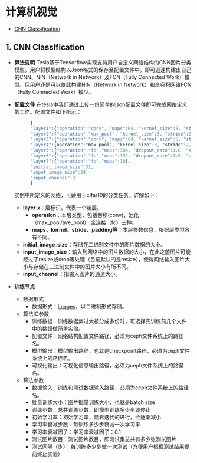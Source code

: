 # 计算机视觉

* [CNN Classification](tdw-dl-cv.md#1-word2vec)

## 1. CNN Classification

* **算法说明** Tesla基于Tensorflow实现支持用户自定义网络结构的CNN图片分类模型，用户将模型结构以Json格式的保存至配置文件中，即可迅速构建出自己的CNN、NIN（Network in Network）及FCN（Fully Connected Work）模型。但用户还是可以依此构建NIN（Network in Network）和全卷积网络FCN（Fully Connected Work）模型。
* **配置文件** 在tesla中我们通过上传一份简单的json配置文件即可完成网络定义的工作。配置文件如下所示：

  ```javascript
        {
        "layer1":{"operation":"conv", "maps":64, "kernel_size":5, "stride":1, "padding":"SAME", "activation_func":"relu"},
        "layer2":{"operation":"max_pool", "kernel_size":3, "stride":2, "padding":"SAME"},
        "layer3":{"operation":"conv", "maps":64, "kernel_size":5, "stride":1, "padding":"SAME", "activation_func":"relu"},
        "layer4":{operation":"max_pool", "kernel_size":3, "stride":2, "padding":"SAME"},
        "layer5":{"operation":"fc","maps":384, "dropout_rate":1.0, "activation_func":"relu"},
        "layer6":{"operation":"fc","maps":192, "dropout_rate":1.0, "activation_func":"relu"},
        "layer7":{"operation":"fc","maps":10},
        "initial_image_size":32,
        "input_image_size":24,
        "input_channel":3
        }
  ```

  实例中所定义的网络，可适用于cifar10的分类任务。详解如下：

  * **layer** _**x**_：层标识，代表一个新层。  
    * **operation**：本层类型，包括卷积\(conv\)，池化（max\_pool/ave\_pool）,全连接（fc）三种。  
    * **maps、kernel、stride、padding等**：本层参数信息，根据层类型各有不同。
  * **initial\_image\_size**：存储在二进制文件中的图片数据的大小。
  * **input\_image\_size**：输入到网络中的图片数据的大小，在此之前图片可能经过了resize或crop等处理（目前默认的是resize），使得网络输入图片大小与存储在二进制文件中的图片大小有所不同。  
  * **input\_channel**：指输入图片的通道大小。

* **训练节点**
  * 数据形式
    * 数据形式：[Images](https://github.com/LightenPan/manual/tree/63be01572089bb3687bf294647785c15c0dbfd2b/机器学习/deeplearning/dl_dataformat.md)，以二进制形式存储。   
  * 算法IO参数
    * 训练数据：训练数据集过大被分成多份时，可选择先训练前几个文件中的数据做简单实验。
    * 配置文件：网络结构配置文件路径，必须为ceph文件系统上的路径名。
    * 模型输出：模型输出路径，也就是checkpoint路径，必须为ceph文件系统上的路径名。
    * 可视化输出：可视化信息输出路径，必须为ceph文件系统上的路径名。
  * 算法参数
    * 数据输入：训练和测试数据输入路径，必须为ceph文件系统上的路径名。
    * 批量训练大小：图片批量训练大小，也就是batch size
    * 训练步数：总共训练步数，即模型训练多少步即停止
    * 初始学习率：初始学习率，随着迭代的进行，会逐渐减小
    * 学习率衰减步数：每训练多少步衰减一次学习率
    * 学习率衰减因子：学习率衰减因子：0.1
    * 测试图片数目：测试图片数目，即测试集总共有多少张测试图片
    * 测试间隔（步）：每训练多少步做一次测试（方便用户根据测试结果提前终止实验）

